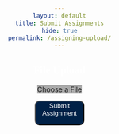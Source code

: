 ```yaml
---
layout: default
title: Submit Assignments
hide: true
permalink: /assigning-upload/
---
```


<style>
  @font-face {
    font-family: 'Collegiate Inside';
    src: url("/jcc_frontend/assets/fonts/CollegiateInsideFLF.ttf");
    font-weight: normal;
    font-style: normal;
  }

  body {
    justify-content: center;
    text-align: center;

    h2 {
      color: white;
      font-family: 'Collegiate Inside';
      font-weight: bold;
    }
  }

  .button {
    width: 20%;
    height: 50px;
    background-color: rgb(0, 33, 71); 
    color: white;
    border-radius: 10px;
    margin: auto;
    padding: auto;
    display: flex;
  }

  .label {
    width: auto;
    height: auto;
    background-color: darkgrey;
    margin: auto;
    padding: auto;
  }
  
</style>

<body class="light">
    <h2>File Upload</h2> 
    <input type="file" id="fileInput" style="display: none">
    <label class="label" for="fileInput" id="customButton">Choose a File</label>
    <p id="fileName"></p>
    <button class="button" id="upload" onclick="upload()">Submit Assignment</button>

<script>
window.onload = (event) => {
      console.log("Page is fully loaded");
      let DarkMode = localStorage.getItem('DarkMode');
      DarkMode = (DarkMode === 'true'); // Convert to boolean
      console.log(DarkMode);
      if (DarkMode) {
        document.body.classList.add('dark');
        document.body.classList.remove('light');
      } else {
        document.body.classList.add('light');
        document.body.classList.remove('dark');
      }
};

const uploadFile = async (file) => {
    const formData = new FormData();
    formData.append('file', file);

    try {
        const response = await fetch('http://localhost:8911/api/assignment/upload', {
            method: 'POST',
            body: formData,
        });

        if (!response.ok) {
            const errorMessage = await response.text();
            throw new Error(errorMessage);
        }

        const filePath = await response.text();
        console.log('File uploaded successfully:', filePath);
        document.getElementById('fileName').innerText = `File Name: ${file.name}`;

    } catch (error) {
        console.error('Error uploading file:', error.message);
    }
};

function upload() {
    const fileInput = document.getElementById('fileInput');
    const file = fileInput.files[0];
    
    if (file) {
        uploadFile(file);
    } else {
        console.error('No file selected');
    }
}

// Update the custom button text when a file is selected
const fileInput = document.getElementById('fileInput');
fileInput.addEventListener('change', () => {
    const fileName = fileInput.files[0].name;
    document.getElementById('customButton').innerText = fileName;
});

</script>
</body>
